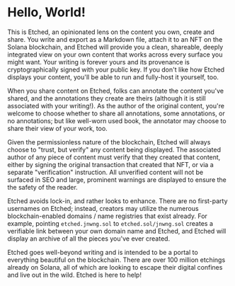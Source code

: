 # Hello, World!

This is Etched, an opinionated lens on the content you own, create and share. You write and export as a Markdown file, attach it to an NFT on the Solana blockchain, and Etched will provide you a clean, shareable, deeply integrated view on your own content that works across every surface you might want. Your writing is forever yours and its provenance is cryptographically signed with your public key. If you don't like how Etched displays your content, you'll be able to run and fully-host it yourself, too.

When you share content on Etched, folks can annotate the content you've shared, and the annotations they create are theirs (although it is still associated with your writing!). As the author of the original content, you're welcome to choose whether to share all annotations, some annotations, or no annotations; but like well-worn used book, the annotator may choose to share their view of your work, too.

Given the permissionless nature of the blockchain, Etched will always choose to "trust, but verify" any content being displayed. The associated author of any piece of content must verify that they created that content, either by signing the original transaction that created that NFT, or via a separate "verification" instruction. All unverified content will not be surfaced in SEO and large, prominent warnings are displayed to ensure the the safety of the reader.

Etched avoids lock-in, and rather looks to enhance. There are no first-party usernames on Etched; instead, creators may utilize the numerous blockchain-enabled domains / name registries that exist already. For example, pointing `etched.jnwng.sol` to `etched.sol/jnwng.sol` creates a verifiable link between your own domain name and Etched, and Etched will display an archive of all the pieces you've ever created.

Etched goes well-beyond writing and is intended to be a portal to everything beautiful on the blockchain. There are over 100 million etchings already on Solana, all of which are looking to escape their digital confines and live out in the wild. Etched is here to help!
